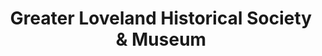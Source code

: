 ---
layout: repo
title: "Greater Loveland Historical Society & Museum"
id: 567
permalink: repos/567/
---